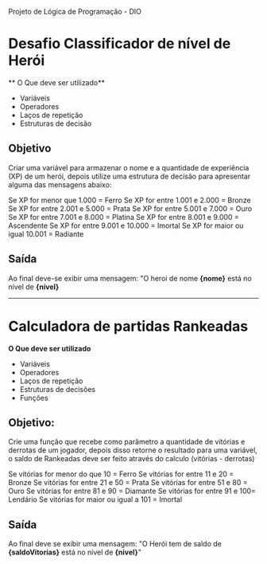 Projeto de Lógica de Programação - DIO

# Desafio Classificador de nível de Herói

** O Que deve ser utilizado**

- Variáveis
- Operadores
- Laços de repetição
- Estruturas de decisão

## Objetivo

Criar uma variável para armazenar o nome e a quantidade de experiência (XP) de um herói,
depois utilize uma estrutura de decisão para apresentar alguma das mensagens abaixo:

Se XP for menor que 1.000 = Ferro
Se XP for entre 1.001 e 2.000 = Bronze
Se XP for entre 2.001 e 5.000 = Prata
Se XP for entre 5.001 e 7.000 = Ouro
Se XP for entre 7.001 e 8.000 = Platina
Se XP for entre 8.001 e 9.000 = Ascendente
Se XP for entre 9.001 e 10.000 = Imortal
Se XP for maior ou igual 10.001 = Radiante

## Saída

Ao final deve-se exibir uma mensagem:
"O heroi de nome **{nome}** está no nível de **{nível}**

---

# Calculadora de partidas Rankeadas

**O Que deve ser utilizado**

- Variáveis
- Operadores
- Laços de repetição
- Estruturas de decisões
- Funções

## Objetivo:

Crie uma função que recebe como parâmetro a quantidade de vitórias e derrotas de um jogador,
depois disso retorne o resultado para uma variável, o saldo de Rankeadas deve ser feito através do calculo (vitórias - derrotas)

Se vitórias for menor do que 10 = Ferro
Se vitórias for entre 11 e 20 = Bronze
Se vitórias for entre 21 e 50 = Prata
Se vitórias for entre 51 e 80 = Ouro
Se vitórias for entre 81 e 90 = Diamante
Se vitórias for entre 91 e 100= Lendário
Se vitórias for maior ou igual a 101 = Imortal

## Saída

Ao final deve se exibir uma mensagem:
"O Herói tem de saldo de **{saldoVitorias}** está no nível de **{nivel}**"
